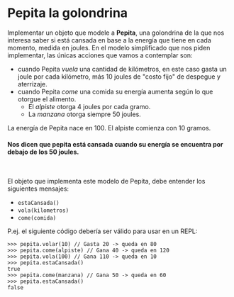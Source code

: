 # Pepita la golondrina

Implementar un objeto que modele a **Pepita**, una golondrina de la que nos interesa saber si está cansada en base a la energía que tiene en cada momento, medida en joules.
En el modelo simplificado que nos piden implementar, las únicas acciones que vamos a contemplar son:
- cuando Pepita _vuela_ una cantidad de kilómetros, en este caso gasta un joule por cada kilómetro, más 10 joules de "costo fijo" de despegue y aterrizaje.
- cuando Pepita _come_ una comida su energía aumenta según lo que otorgue el alimento.
  - El _alpiste_ otorga 4 joules por cada gramo.
  - La _manzana_ otorga siempre 50 joules.


La energía de Pepita nace en 100. El alpiste comienza con 10 gramos.

#### Nos dicen que pepita está cansada cuando su energía se encuentra por debajo de los 50 joules.

<br>

El objeto que implementa este modelo de Pepita, debe entender los siguientes mensajes:
- `estaCansada()`
- `vola(kilometros)`
- `come(comida)`

P.ej. el siguiente código debería ser válido para usar en un REPL:
```wollok
>>> pepita.volar(10) // Gasta 20 -> queda en 80
>>> pepita.come(alpiste) // Gana 40 -> queda en 120
>>> pepita.vola(100) // Gana 110 -> queda en 10
>>> pepita.estaCansada()
true
>>> pepita.come(manzana) // Gana 50 -> queda en 60
>>> pepita.estaCansada()
false
```

